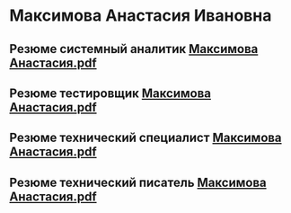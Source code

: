 # Максимова Анастасия Ивановна
## Резюме системный аналитик [Максимова Анастасия.pdf](https://github.com/user-attachments/files/19235008/default.pdf)
## Резюме тестировщик [Максимова Анастасия.pdf](https://github.com/user-attachments/files/19234901/default.pdf)
## Резюме технический специалист [Максимова Анастасия.pdf](https://github.com/user-attachments/files/19234999/default.pdf)
## Резюме технический писатель [Максимова Анастасия.pdf](https://github.com/user-attachments/files/19234994/default.pdf)



